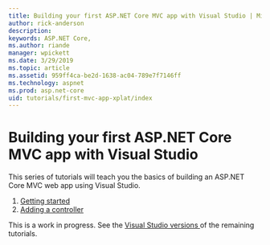 ```yaml
---
title: Building your first ASP.NET Core MVC app with Visual Studio | Microsoft Docs
author: rick-anderson
description: 
keywords: ASP.NET Core,
ms.author: riande
manager: wpickett
ms.date: 3/29/2019
ms.topic: article
ms.assetid: 959ff4ca-be2d-1638-ac04-789e7f7146ff
ms.technology: aspnet
ms.prod: asp.net-core
uid: tutorials/first-mvc-app-xplat/index
---
```

# Building your first ASP.NET Core MVC app with Visual Studio

This series of tutorials will teach you the basics of building an ASP.NET Core MVC web app using Visual Studio.

1. [Getting started](start-mvc.md)
2. [Adding a controller](adding-controller.md)

This is a work in progress. See the [Visual Studio versions ](xref:tutorials/first-mvc-app/index) of the remaining tutorials.
